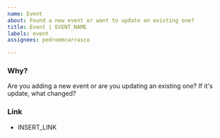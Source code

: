 ```yaml
---
name: Event
about: Found a new event or want to update an existing one?
title: Event | EVENT_NAME
labels: event
assignees: pedrommcarrasco

---
```


### Why?
Are you adding a new event or are you updating an existing one? If it's update, what changed?

### Link
* INSERT_LINK
